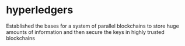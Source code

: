 # hyperledgers
Established the bases for a system of parallel blockchains to store huge amounts of information and then secure the keys in highly trusted blockchains
